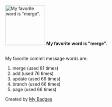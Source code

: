 <img src="https://my-badges.github.io/my-badges/favorite-word.png" alt="My favorite word is &quot;merge&quot;." title="My favorite word is &quot;merge&quot;." width="128">
<strong>My favorite word is &quot;merge&quot;.</strong>
<br><br>

My favorite commit message words are:

1. merge (used 81 times)
2. add (used 76 times)
3. update (used 69 times)
4. branch (used 66 times)
5. page (used 66 times)


Created by <a href="https://github.com/my-badges/my-badges">My Badges</a>